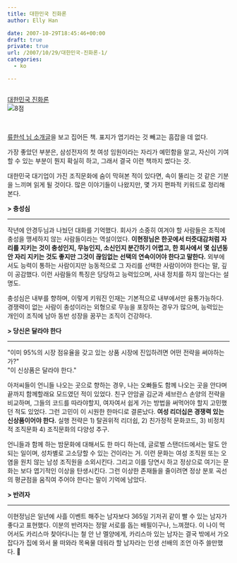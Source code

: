 ```yaml
---
title: 대한민국 진화론
author: Elly Han

date: 2007-10-29T18:45:46+00:00
draft: true
private: true
url: /2007/10/29/대한민국-진화론-1/
categories:
  - ko

---
```

[<img alt="" src="https://i0.wp.com/image.aladdin.co.kr/coveretc/book/coversum/8970905944_1.jpg?w=739" border="0" data-recalc-dims="1" />][1]

[대한민국 진화론][1]  
<img alt="8점" src="https://i2.wp.com/image.aladdin.co.kr/img/common/star_s8.gif?w=739" border="0" data-recalc-dims="1" /> 

&#xA0;

[류한석 님 소개글][2]을 보고 집어든 책. 표지가 엽기라는 것 빼고는 흠잡을 데 없다.

가장 좋았던 부분은, 삼성전자의 첫 여성 임원이라는 자리가 예민함을 알고, 자신이 기여할 수 있는 부분이 뭔지 확실히 하고, 그래서 결국 이런 책까지 썼다는 것.

대한민국 대기업이 가진 조직문화에 숨이 막혀본 적이 있다면, 속이 뚤리는 것 같은 기분을 느끼며 읽게 될 것이다. 많은 이야기들이 나왔지만, 몇 가지 편파적 키워드로 정리해본다.

**> 충성심**

**** 

작년에 안경두님과 나눴던 대화를 기억했다. 회사가 소중히 여겨야 할 사람들은 조직에 충성을 맹세하지 않는 사람들이라는 역설이었다. **이현정님은 한곳에서 터줏대감처럼 자리를 지키는 것이 충성인지, 무능인지, 소신인지 분간하기 어렵고, 한 회사에서 몇 십년동안 자리 지키는 것도 좋지만 그것이 끊임없는 선택의 연속이어야 한다고 말한다.** 외부에서도 능력이 통하는 사람이지만 능동적으로 그 자리를 선택한 사람이어야 한다는 말, 깊이 공감했다. 이런 사람들의 특징은 당당하고 능력있으며, 사내 정치를 하지 않는다는 설명도.

충성심은 내부를 향하며, 이렇게 키워진 인재는 기본적으로 내부에서만 융통가능하다. 경쟁력이 없는 사람이 충성이라는 외형으로 무능을 포장하는 경우가 많으며, 능력있는 개인이 조직에 남아 동반 성장을 꿈꾸는 조직이 건강하다. 

**> 당신은 달라야 한다**

**** 

"이미 95%의 시장 점유율을 갖고 있는 상품 시장에 진입하려면 어떤 전략을 써야하는가?"  
"이 신상품은 달라야 한다."

아저씨들이 언니들 나오는 곳으로 향하는 경우, 나는 오빠들도 함께 나오는 곳을 안다며 끝까지 함께할래요 모드였던 적이 있었다. 친구 안암골 김군과 세브란스 손양의 전략을 비교하며, 그들의 코드를 따라야할지, 여자여서 쉽게 가는 방법을 써먹어야 할지 고민했던 적도 있었다. 그런 고민이 이 시원한 한마디로 결론났다. **여성 리더십은 경쟁력 있는 신상품이어야 한다.** 실행 전략은 1) 탈권위적 리더쉽, 2) 친가정적 문화코드, 3) 비정치적 조직문화 4) 조직문화의 다양성 추구.

언니들과 함께 하는 밤문화에 대해서도 한 마디 하는데, 글로벌 스탠더드에서는 말도 안되는 일이며, 성차별로 고소당할 수 있는 건이라는 거. 이런 문화는 여성 조직원 또는 오염을 원치 않는 남성 조직원을 소외시킨다. 그리고 이를 당연시 하고 정상으로 여기는 문화는 보다 엽기적인 이상을 탄생시킨다. 그런 이상한 존재들을 줄이려면 정상 분포 곡선의 평균점을 움직여 주어야 한다는 말이 기억에 남았다.

**> 반려자**

****  
이현정님은 일년에 사흘 이벤트 해주는 남자보다 365일 기저귀 같이 빨 수 있는 남자가 좋다고 표현했다. 이분의 반려자는 정말 서로를 돕는 배필이구나, 느껴졌다. 이 나이 먹어서도 카리스마 찾아다니는 철 안 난 멜양에게, 카리스마 있는 남자는 결국 밖에서 가오잡다가 집에 와서 물 떠와라 목욕물 데워라 할 남자라는 인생 선배의 조언 아주 쓸만했다. 🙂

 [1]: http://www.aladdin.co.kr/shop/wproduct.aspx?ISBN=8970905944&ttbkey=ttbmelodeon0224001&copyPaper=1
 [2]: http://bobbyryu.blogspot.com/2007/10/blog-post_2213.html